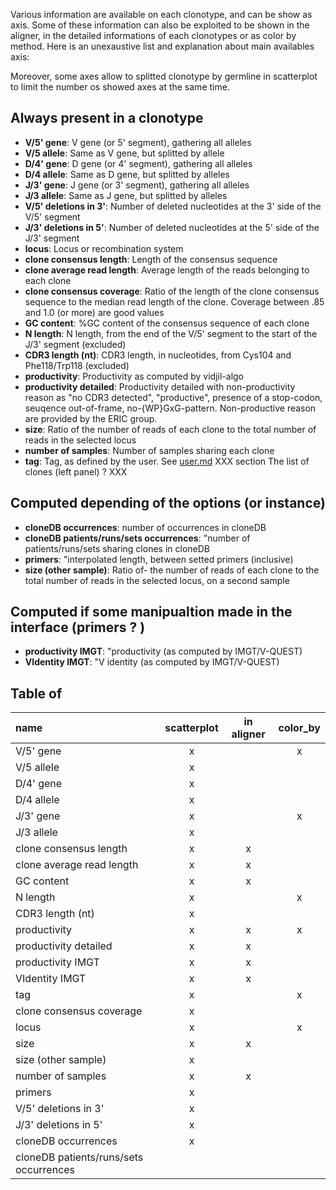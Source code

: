 Various information are available on each clonotype, and can be show as axis.
Some of these information can also be exploited to be shown in the aligner, in the detailed informations of each clonotypes or as color by method.
Here is an unexaustive list and explanation about main availables axis:

Moreover, some axes allow to splitted clonotype by germline in scatterplot to limit the number os showed axes at the same time.

## Always present in a clonotype




* **V/5' gene**: V gene (or 5' segment), gathering all alleles
* **V/5 allele**: Same as V gene, but splitted by allele
* **D/4' gene**: D gene (or 4' segment), gathering all alleles
* **D/4 allele**: Same as D gene, but splitted by alleles
* **J/3' gene**: J gene (or 3' segment), gathering all alleles
* **J/3 allele**: Same as J gene, but splitted by alleles
* **V/5' deletions in 3'**: Number of deleted nucleotides at the 3' side of the V/5' segment
* **J/3' deletions in 5'**: Number of deleted nucleotides at the 5' side of the J/3' segment
* **locus**: Locus or recombination system
* **clone consensus length**: Length of the consensus sequence
* **clone average read length**: Average length of the reads belonging to each clone
* **clone consensus coverage**: Ratio of the length of the clone consensus sequence to the median read length of the clone. Coverage between .85 and 1.0 (or more) are good values
* **GC content**: %GC content of the consensus sequence of each clone
* **N length**: N length, from the end of the V/5' segment to the start of the J/3' segment (excluded)
* **CDR3 length (nt)**: CDR3 length, in nucleotides, from Cys104 and Phe118/Trp118 (excluded)
* **productivity**: Productivity as computed by vidjil-algo
* **productivity detailed**: Productivity detailed with non-productivity reason as "no CDR3 detected", "productive", presence of a stop-codon, seuqence out-of-frame, no-{WP}GxG-pattern. Non-productive reason are provided by the ERIC group.
* **size**: Ratio of the number of reads of each clone to the total number of reads in the selected locus
* **number of samples**: Number of samples sharing each clone
* **tag**: Tag, as defined by the user. See [user.md](user.md) XXX section The list of clones (left panel) ? XXX

## Computed depending of the options (or instance)
* **cloneDB occurrences**: number of occurrences in cloneDB
* **cloneDB patients/runs/sets occurrences**:  "number of patients/runs/sets sharing clones in cloneDB
* **primers**:  "interpolated length, between setted primers (inclusive)
* **size (other sample)**: Ratio of- the number of reads of each clone to the total number of reads in the selected locus, on a second sample


## Computed if some manipualtion made in the interface (primers ? )
* **productivity IMGT**: "productivity (as computed by IMGT/V-QUEST)
* **VIdentity IMGT**:  "V identity (as computed by IMGT/V-QUEST)

## Table of 

| name                     | scatterplot | in aligner | color_by |
| :----------------------- | :---------: | :--------: | :------: |
| V/5' gene                |     x        |            |    x     |
| V/5 allele               |     x        |            |          |
| D/4' gene                |     x        |            |          |
| D/4 allele               |     x        |            |          |
| J/3' gene                |     x        |            |    x     |
| J/3 allele               |     x        |            |          |
| clone consensus length   |    x         |      x     |          |
| clone average read length|    x         |      x     |          |
| GC content               |    x         |      x     |          |
| N length                 |    x         |            |    x     |
| CDR3 length (nt)         |    x         |            |          |
| productivity             |    x         |      x     |   x      |
| productivity detailed    |    x         |      x     |          |
| productivity IMGT        |    x         |      x     |          |
| VIdentity IMGT           |    x         |      x     |          |
| tag                      |    x         |            |    x     |
| clone consensus coverage |    x         |            |          |
| locus                    |    x         |            |    x     |
| size                     |    x         |      x     |          |
| size (other sample)      |    x         |            |          |
| number of samples        |    x         |      x     |          |
| primers                  |    x         |            |          |
| V/5' deletions in 3'     |    x         |            |          |
| J/3' deletions in 5'     |    x         |            |          |
| cloneDB occurrences      |    x         |            |          |
| cloneDB patients/runs/sets occurrences| |            |          |

